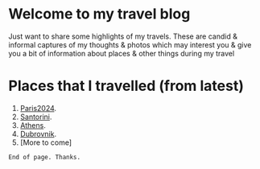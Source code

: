 

# Welcome to my travel blog

Just want to share some highlights of my travels. These are candid & informal captures of my thoughts & photos which may interest you & give you a bit of information about places & other things during my travel

# Places that I travelled (from latest)


1. [Paris2024](./Paris2024.md).
2. [Santorini](./santorini.md).
3. [Athens](./athens.md).
4. [Dubrovnik](./Dubrovnik.md).
5. [More to come]


```
End of page. Thanks.
```
